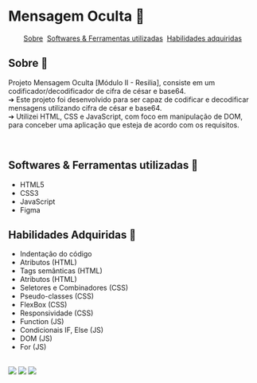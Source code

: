 # Mensagem Oculta 🔐

<div id="inicio" align=center>
  <a href="#sobre">Sobre</a>&nbsp;
  <a href="#linguagens">Softwares & Ferramentas utilizadas</a>&nbsp;
  <a href="#habilidades">Habilidades adquiridas</a>&nbsp;
</div>
<h2 id="sobre">Sobre 🔎</h2>
  <p>
  Projeto Mensagem Oculta [Módulo II - Resilia], consiste em um codificador/decodificador de cifra de
césar e base64.
  <br>
  ➔ Este projeto foi desenvolvido para ser capaz de codificar e
   decodificar mensagens utilizando cifra de césar e base64.
  <br>
  ➔ Utilizei HTML, CSS e JavaScript, com foco em manipulação
   de DOM, para conceber uma aplicação que esteja de acordo com os requisitos.
  </p>
<br>
<h2 id="linguagens">Softwares & Ferramentas utilizadas 🔧 </h2>
<ul>
  <li>HTML5</li>
  <li>CSS3</li>
  <li>JavaScript</li>
  <li>Figma</li>
</ul>

<h2 id="habilidades">Habilidades Adquiridas 📝</h2>
<ul>
  <li>Indentação do código</li>
  <li>Atributos (HTML)</li>
  <li>Tags semânticas (HTML)</li>
  <li>Atributos (HTML)</li>
  <li>Seletores e Combinadores (CSS)</li>
  <li>Pseudo-classes (CSS)</li>
  <li>FlexBox (CSS)</li>
  <li>Responsividade (CSS)</li>
  <li>Function (JS)</li>
  <li>Condicionais IF, Else (JS)</li>
  <li>DOM (JS)</li>
  <li>For (JS)</li>
</ul>
  <br>
 <a href="https://www.linkedin.com/in/beatrizmioranza/" target="_blank"><img src="https://img.shields.io/badge/-LinkedIn-%230077B5?style=for-the-badge&logo=linkedin&logoColor=white" target="_blank"></a>
 <a href = "mailto:beatrizmioranza2508@gmail.com"><img src="https://img.shields.io/badge/Gmail-D14836?style=for-the-badge&logo=gmail&logoColor=white" target="_blank"></a>
 <a href ="https://www.codewars.com/users/BeatrizMioranza"><img src="https://img.shields.io/badge/Codewars-B1361E?style=for-the-badge&logo=Codewars&logoColor=white"></a>

          
